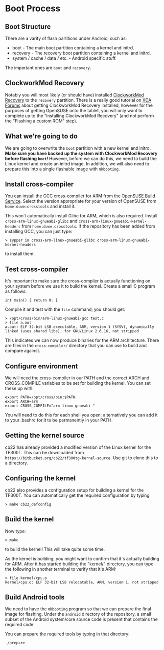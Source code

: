 <!-- vim: set syntax=markdown: -->

Boot Process
=====================

Boot Structure
-----------------

There are a varity of flash partitions under Android, such as:

  * boot - The main boot partition containing a kernel and initrd.
  * recovery - The recovery boot partition containing a kernel and initrd.
  * system / cache / data / etc. - Android specific stuff.

The important ones are `boot` and `recovery`.

ClockworkMod Recovery
------------------------
Notably you will most likely (or should have) installed [ClockworkMod Recovery](http://forum.xda-developers.com/wiki/ClockworkMod_Recovery)
to the `recovery` partition.  There is a really good tutorial on [XDA Forums](http://forum.xda-developers.com/showthread.php?t=2041627)
about getting ClockworkMod Recovery installed, however for the purposes of getting
OpenSUSE onto the tablet, you will only want to complete up to the "Installing ClockworkMod Recovery"
(and not perform the "Flashing a custom ROM" step).

What we're going to do
------------------------

We are going to overwrite the `boot` partition with a new kernel and initrd.
**Make sure you have backed up the system with ClockworkMod Recovery before flashing `boot`!**
However, before we can do this, we need to build the Linux kernel and create an
initrd image.  In addition, we will also need to prepare this into a single flashable
image with `mkbootimg`.

Install cross-compiler
-------------------------

You can install the GCC cross-compiler for ARM from the [OpenSUSE Build Service](http://software.opensuse.org/package/cross-arm-linux-gnueabi-gcc).
Select the version appropriate for your version of OpenSUSE from `home:duwe:crosstools` and install it.

This won't automatically install Glibc for ARM, which is also required.  Install `cross-arm-linux-gnueabi-glibc` and `cross-arm-linux-gnueabi-kernel-headers`
from `home:duwe:crosstools`.  If the repository has been added from installing GCC, you can just type:

```
> zypper in cross-arm-linux-gnueabi-glibc cross-arm-linux-gnueabi-kernel-headers
```

to install them.

Test cross-compiler
--------------------

It's important to make sure the cross-compiler is actually functioning on your system before we use it
to build the kernel.  Create a small C program as follows:

```
int main() { return 0; }
```

Compile it and test with the `file` command; you should get:

```
> /opt/cross/bin/arm-linux-gnueabi-gcc test.c
> file a.out
a.out: ELF 32-bit LSB executable, ARM, version 1 (SYSV), dynamically linked (uses shared libs), for GNU/Linux 2.6.16, not stripped
```

This indicates we can now produce binaries for the ARM architecture.  There are files in the `cross-compiler/`
directory that you can use to build and compare against.

Configure environment
--------------------------------------

We will need the cross-compiler in our PATH and the correct ARCH and CROSS_COMPILE
variables to be set for building the kernel.  You can set these up with:

```
export PATH=/opt/cross/bin:$PATH
export ARCH=arm
export CROSS_COMPILE="arm-linux-gnueabi-"
```

You will need to do this for each shell you open; alternatively you can add it to your .bashrc
for it to be permanently in your PATH.

Getting the kernel source
--------------------------

cb22 has already provided a modified version of the Linux kernel for the TF300T.  This
can be downloaded from `https://bitbucket.org/cb22/tf300tg-kernel-source`.  Use git to
clone this to a directory.

Configuring the kernel
-------------------------

cb22 also provides a configuration setup for building a kernel for the TF300T.  You can
automatically get the required configuration by typing

```
> make cb22_defconfig
```

<!--

Type the following command to bring up the configuration utility:

```
> make menuconfig
```

Configure the following options:

  * Device Drivers
    * ASUS GPS -> include (not module)
    * Input device support
      * Generic input layer
        * Touchscreens
          * Atmel mXT I2C Touchscreen -> include (not module)
    * Graphics support
      * Tegra graphics host driver -> include (not module)
      * Tegra Display Controller -> include (not module)
  * System Type
    * ARM system type -> "NVIDIA Tegra" (scroll down)
    * Tegra 3 family SOC -> enable
    * Cardhu board -> enable
      * Cardhu wifi activator -> include (not module)
  * Kernel features
    * Symmetric Multi-Processing -> enable
    * Support for hot-pluggable CPUs -> enable (should be by default)

-->

Build the kernel
-------------------

Now type:

```
> make
```

to build the kernel!  This will take quite some time.

As the kernel is building, you might want to confirm that it's actually building for ARM.  After
it has started building the "kernel/" directory, you can type the following in another terminal
to verify that it's ARM:

```
> file kernel/cpu.o
kernel/cpu.o: ELF 32-bit LSB relocatable, ARM, version 1, not stripped
```

Build Android tools
---------------------

We need to have the `mkbootimg` program so that we can prepare the final image for flashing.
Under the `android` directory of the repository, a small subset of the Android system/core
source code is present that contains the required code.

You can prepare the required tools by typing in that directory:

```
./prepare
```


